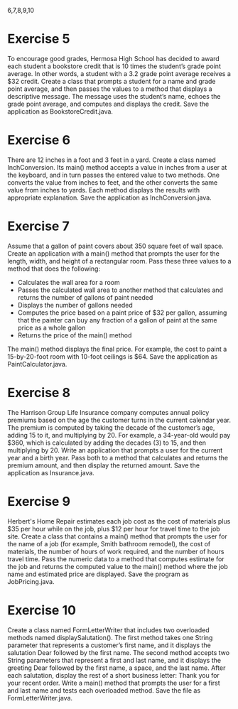 6,7,8,9,10

# Exercise 5

To encourage good grades, Hermosa High School has decided to award each ­student a bookstore credit that is 10 times the student’s grade point average. In other words, a student with a 3.2 grade point average receives a $32 credit. ­Create a class that prompts a student for a name and grade point average, and then passes the values to a method that displays a descriptive message. The ­message uses the student’s name, echoes the grade point average, and computes and displays the credit. Save the application as BookstoreCredit.java.

# Exercise 6

There are 12 inches in a foot and 3 feet in a yard. Create a class named InchConversion. Its main() method accepts a value in inches from a user at the keyboard, and in turn passes the entered value to two methods. One converts the value from inches to feet, and the other converts the same value from inches to yards. Each method displays the results with appropriate explanation. Save the application as InchConversion.java.

# Exercise 7

Assume that a gallon of paint covers about 350 square feet of wall space. Create
an application with a main() method that prompts the user for the length, width,
and height of a rectangular room. Pass these three values to a method that does
the following:

* Calculates the wall area for a room
* Passes the calculated wall area to another method that calculates and returns
the number of gallons of paint needed
* Displays the number of gallons needed
* Computes the price based on a paint price of $32 per gallon, assuming that
the painter can buy any fraction of a gallon of paint at the same price as a
whole gallon
* Returns the price of the main() method

The main() method displays the final price. For example, the cost to paint a 15-by-20-foot room with 10-foot ceilings is $64. Save the application as PaintCalculator.java.

# Exercise 8

The Harrison Group Life Insurance company computes annual policy premiums based on the age the customer turns in the current calendar year. The premium is computed by taking the decade of the customer’s age, adding 15 to it, and ­multiplying by 20. For example, a 34-year-old would pay $360, which is calculated by adding the decades (3) to 15, and then multiplying by 20. Write an application that prompts a user for the current year and a birth year. Pass both to a method that calculates and returns the premium amount, and then display the returned amount. Save the application as Insurance.java.

# Exercise 9

Herbert's Home Repair estimates each job cost as the cost of materials plus $35 per hour while on the job, plus $12 per hour for travel time to the job site. Create a class that contains a main() method that prompts the user for the name of a job (for example, Smith bathroom remodel), the cost of materials, the number of hours of work required, and the number of hours travel time. Pass the numeric data to a method that computes estimate for the job and returns the computed value to the main() method where the job name and estimated price are displayed. Save the program as JobPricing.java.

# Exercise 10

Create a class named FormLetterWriter that includes two overloaded methods named displaySalutation(). The first method takes one String parameter that represents a customer’s first name, and it displays the salutation Dear followed by the first name. The second method accepts two String parameters that represent a first and last name, and it displays the greeting Dear followed by the first name, a space, and the last name. After each salutation, display the rest of a short business letter: Thank you for your recent order. Write a main() method that prompts the user for a first and last name and tests each overloaded method. Save the file as FormLetterWriter.java.